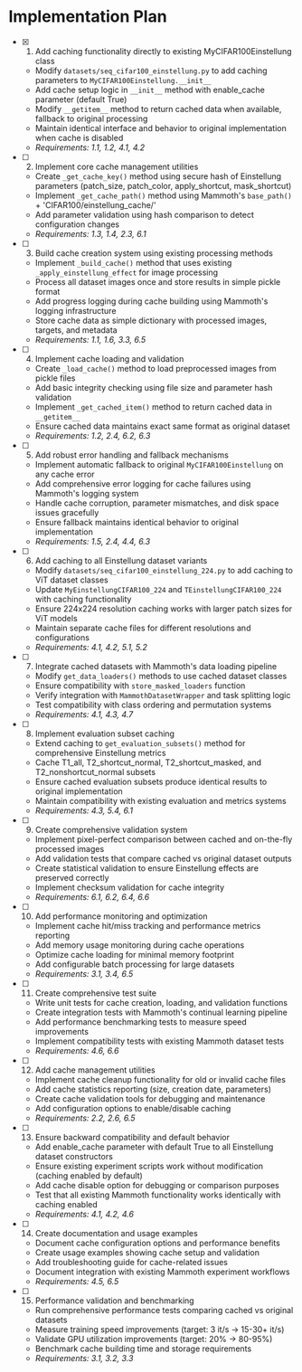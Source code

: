 # Implementation Plan

- [x] 1. Add caching functionality directly to existing MyCIFAR100Einstellung class





  - Modify `datasets/seq_cifar100_einstellung.py` to add caching parameters to `MyCIFAR100Einstellung.__init__`
  - Add cache setup logic in `__init__` method with enable_cache parameter (default True)
  - Modify `__getitem__` method to return cached data when available, fallback to original processing
  - Maintain identical interface and behavior to original implementation when cache is disabled
  - _Requirements: 1.1, 1.2, 4.1, 4.2_

- [ ] 2. Implement core cache management utilities




  - Create `_get_cache_key()` method using secure hash of Einstellung parameters (patch_size, patch_color, apply_shortcut, mask_shortcut)
  - Implement `_get_cache_path()` method using Mammoth's `base_path()` + 'CIFAR100/einstellung_cache/'
  - Add parameter validation using hash comparison to detect configuration changes
  - _Requirements: 1.3, 1.4, 2.3, 6.1_

- [ ] 3. Build cache creation system using existing processing methods
  - Implement `_build_cache()` method that uses existing `_apply_einstellung_effect` for image processing
  - Process all dataset images once and store results in simple pickle format
  - Add progress logging during cache building using Mammoth's logging infrastructure
  - Store cache data as simple dictionary with processed images, targets, and metadata
  - _Requirements: 1.1, 1.6, 3.3, 6.5_

- [ ] 4. Implement cache loading and validation
  - Create `_load_cache()` method to load preprocessed images from pickle files
  - Add basic integrity checking using file size and parameter hash validation
  - Implement `_get_cached_item()` method to return cached data in `__getitem__`
  - Ensure cached data maintains exact same format as original dataset
  - _Requirements: 1.2, 2.4, 6.2, 6.3_

- [ ] 5. Add robust error handling and fallback mechanisms
  - Implement automatic fallback to original `MyCIFAR100Einstellung` on any cache error
  - Add comprehensive error logging for cache failures using Mammoth's logging system
  - Handle cache corruption, parameter mismatches, and disk space issues gracefully
  - Ensure fallback maintains identical behavior to original implementation
  - _Requirements: 1.5, 2.4, 4.4, 6.3_

- [ ] 6. Add caching to all Einstellung dataset variants
  - Modify `datasets/seq_cifar100_einstellung_224.py` to add caching to ViT dataset classes
  - Update `MyEinstellungCIFAR100_224` and `TEinstellungCIFAR100_224` with caching functionality
  - Ensure 224x224 resolution caching works with larger patch sizes for ViT models
  - Maintain separate cache files for different resolutions and configurations
  - _Requirements: 4.1, 4.2, 5.1, 5.2_

- [ ] 7. Integrate cached datasets with Mammoth's data loading pipeline
  - Modify `get_data_loaders()` methods to use cached dataset classes
  - Ensure compatibility with `store_masked_loaders` function
  - Verify integration with `MammothDatasetWrapper` and task splitting logic
  - Test compatibility with class ordering and permutation systems
  - _Requirements: 4.1, 4.3, 4.7_

- [ ] 8. Implement evaluation subset caching
  - Extend caching to `get_evaluation_subsets()` method for comprehensive Einstellung metrics
  - Cache T1_all, T2_shortcut_normal, T2_shortcut_masked, and T2_nonshortcut_normal subsets
  - Ensure cached evaluation subsets produce identical results to original implementation
  - Maintain compatibility with existing evaluation and metrics systems
  - _Requirements: 4.3, 5.4, 6.1_

- [ ] 9. Create comprehensive validation system
  - Implement pixel-perfect comparison between cached and on-the-fly processed images
  - Add validation tests that compare cached vs original dataset outputs
  - Create statistical validation to ensure Einstellung effects are preserved correctly
  - Implement checksum validation for cache integrity
  - _Requirements: 6.1, 6.2, 6.4, 6.6_

- [ ] 10. Add performance monitoring and optimization
  - Implement cache hit/miss tracking and performance metrics reporting
  - Add memory usage monitoring during cache operations
  - Optimize cache loading for minimal memory footprint
  - Add configurable batch processing for large datasets
  - _Requirements: 3.1, 3.4, 6.5_

- [ ] 11. Create comprehensive test suite
  - Write unit tests for cache creation, loading, and validation functions
  - Create integration tests with Mammoth's continual learning pipeline
  - Add performance benchmarking tests to measure speed improvements
  - Implement compatibility tests with existing Mammoth dataset tests
  - _Requirements: 4.6, 6.6_

- [ ] 12. Add cache management utilities
  - Implement cache cleanup functionality for old or invalid cache files
  - Add cache statistics reporting (size, creation date, parameters)
  - Create cache validation tools for debugging and maintenance
  - Add configuration options to enable/disable caching
  - _Requirements: 2.2, 2.6, 6.5_

- [ ] 13. Ensure backward compatibility and default behavior
  - Add enable_cache parameter with default True to all Einstellung dataset constructors
  - Ensure existing experiment scripts work without modification (caching enabled by default)
  - Add cache disable option for debugging or comparison purposes
  - Test that all existing Mammoth functionality works identically with caching enabled
  - _Requirements: 4.1, 4.2, 4.6_

- [ ] 14. Create documentation and usage examples
  - Document cache configuration options and performance benefits
  - Create usage examples showing cache setup and validation
  - Add troubleshooting guide for cache-related issues
  - Document integration with existing Mammoth experiment workflows
  - _Requirements: 4.5, 6.5_

- [ ] 15. Performance validation and benchmarking
  - Run comprehensive performance tests comparing cached vs original datasets
  - Measure training speed improvements (target: 3 it/s → 15-30+ it/s)
  - Validate GPU utilization improvements (target: 20% → 80-95%)
  - Benchmark cache building time and storage requirements
  - _Requirements: 3.1, 3.2, 3.3_
